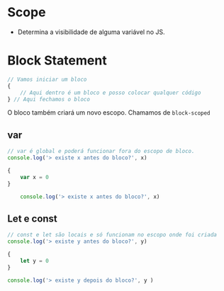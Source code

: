 # Scope

* Determina a visibilidade de alguma variável no JS.

# Block Statement
```js
// Vamos iniciar um bloco
{
    // Aqui dentro é um bloco e posso colocar qualquer código
} // Aqui fechamos o bloco
```

O bloco também criará um novo escopo. Chamamos de `block-scoped`

##  var
```js
// var é global e poderá funcionar fora do escopo de bloco.
console.log('> existe x antes do bloco?', x)

{
    var x = 0
}

    console.log('> existe x antes do bloco?', x)
```

## Let e const
```js
// const e let são locais e só funcionam no escopo onde foi criada
console.log('> existe y antes do bloco?', y)

{
    let y = 0
}

console.log('> existe y depois do bloco?', y )
```